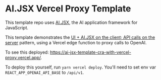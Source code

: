 # AI.JSX Vercel Proxy Template
This template repo uses [AI.JSX](https://github.com/fixie-ai/ai-jsx), the AI application framework for JavaScript.

This template demonstrates the [UI + AI.JSX on the client; API calls on the server](https://docs.ai-jsx.com/guides/architecture#ui--aijsx-on-the-client-api-calls-on-the-server) pattern, using a Vercel edge function to proxy calls to OpenAI.

To see this deployed: https://ai-jsx-template-cra-with-vercel-proxy.vercel.app/.

To deploy this yourself, run `yarn vercel deploy`. You'll need to set env var `REACT_APP_OPENAI_API_BASE` to `/api/v1`.